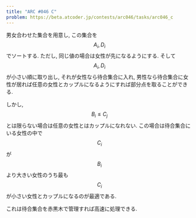 ```yaml
---
title: "ARC #046 C"
problem: https://beta.atcoder.jp/contests/arc046/tasks/arc046_c
---
```

男女合わせた集合を用意し, この集合を $$ A_i, D_i $$ でソートする. ただし, 同じ値の場合は女性が先になるようにする. そして $$ A_i, D_i $$ が小さい順に取り出し, それが女性なら待合集合に入れ, 男性なら待合集合に女性が居れば任意の女性とカップルになるようにすれば部分点を取ることができる.

しかし, $$ B_i \leq C_j $$ とは限らない場合は任意の女性とはカップルになれない. この場合は待合集合にいる女性の中で $$ C_i $$ が　$$ B_i $$ より大きい女性のうち最も $$ C_i $$ が小さい女性とカップルになるのが最適である.

これは待合集合を赤黒木で管理すれば高速に処理できる.
